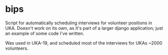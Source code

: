 # bips

Script for automatically scheduling interviews for volunteer positions in UKA.
Doesn't work on its own, as it's part of a larger django application; just an example of some code I've written.

Was used in UKA-19, and scheduled most of the interviews for UKAs ~2000 volunteers.

